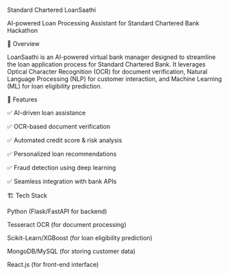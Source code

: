Standard Chartered LoanSaathi 

AI-powered Loan Processing Assistant for Standard Chartered Bank Hackathon

📌 Overview

LoanSaathi is an AI-powered virtual bank manager designed to streamline the loan application process for Standard Chartered Bank. It leverages Optical Character Recognition (OCR) for document verification, Natural Language Processing (NLP) for customer interaction, and Machine Learning (ML) for loan eligibility prediction.

🎯 Features

✅ AI-driven loan assistance

✅ OCR-based document verification

✅ Automated credit score & risk analysis

✅ Personalized loan recommendations

✅ Fraud detection using deep learning

✅ Seamless integration with bank APIs


🏗️ Tech Stack

Python (Flask/FastAPI for backend)

Tesseract OCR (for document processing)

Scikit-Learn/XGBoost (for loan eligibility prediction)

MongoDB/MySQL (for storing customer data)

React.js (for front-end interface)

